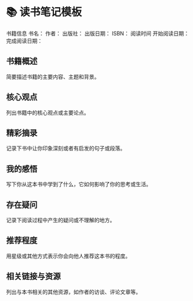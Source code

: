 # 📚 读书笔记模板

书籍信息
书名：
作者：
出版社：
出版日期：
ISBN：
阅读时间
开始阅读日期：
完成阅读日期：

## 书籍概述

简要描述书籍的主要内容、主题和背景。

## 核心观点

列出书籍中的核心观点或主要论点。

## 精彩摘录

记录下书中让你印象深刻或者有启发的句子或段落。

## 我的感悟

写下你从这本书中学到了什么，它如何影响了你的思考或生活。

## 存在疑问

记录下阅读过程中产生的疑问或不理解的地方。

## 推荐程度

用星级或其他方式表示你会向他人推荐这本书的程度。

## 相关链接与资源

列出与本书相关的其他资源，如作者的访谈、评论文章等。